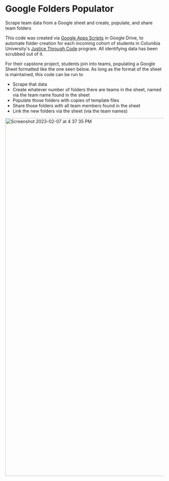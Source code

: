 # Google Folders Populator

Scrape team data from a Google sheet and create, populate, and share team folders 

This code was created via [Google Apps Scripts](https://www.google.com/script/start/) in Google Drive, to automate folder creation for each incoming cohort of students in Columbia University's [Justice Through Code](https://centerforjustice.columbia.edu/justicethroughcode) program. All identifying data has been scrubbed out of it.

For their capstone project, students join into teams, populating a Google Sheet formatted like the one seen below. As long as the format of the sheet is maintained, this code can be run to

- Scrape that data
- Create whatever number of folders there are teams in the sheet, named via the team name found in the sheet
- Populate those folders with copies of template files
- Share those folders with all team members found in the sheet
- Link the new folders via the sheet (via the team names)

<img width="1136" alt="Screenshot 2023-02-07 at 4 37 35 PM" src="https://user-images.githubusercontent.com/7146649/217372092-cdb66f34-9e95-4788-98ad-cdb87a0f5a22.png">

